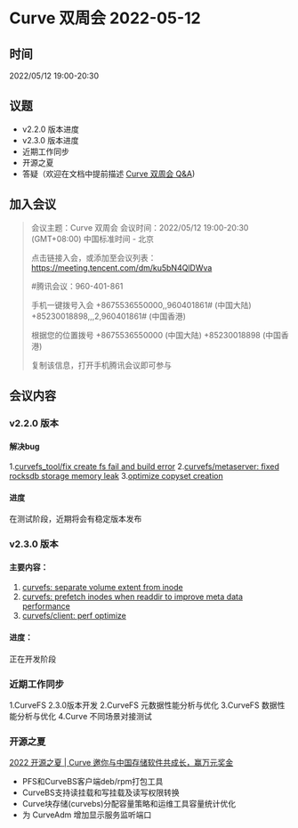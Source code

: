 # Curve 双周会 2022-05-12

## 时间

2022/05/12 19:00-20:30

## 议题
- v2.2.0 版本进度
- v2.3.0 版本进度
- 近期工作同步
- 开源之夏
- 答疑（欢迎在文档中提前描述 [Curve 双周会 Q&A](https://docs.qq.com/doc/DYWlaVGtMclNSR212))

## 加入会议

>会议主题：Curve 双周会
>会议时间：2022/05/12 19:00-20:30 (GMT+08:00) 中国标准时间 - 北京
>
>点击链接入会，或添加至会议列表：
>https://meeting.tencent.com/dm/ku5bN4QlDWva
>
>#腾讯会议：960-401-861
>
>手机一键拨号入会
>+8675536550000,,960401861# (中国大陆)
>+85230018898,,,2,960401861# (中国香港)
>
>根据您的位置拨号
>+8675536550000 (中国大陆)
>+85230018898 (中国香港)
>
>复制该信息，打开手机腾讯会议即可参与

## 会议内容
### v2.2.0 版本
#### 解决bug
1.[curvefs_tool/fix create fs fail and build error](https://github.com/opencurve/curve/pull/1392)
2.[curvefs/metaserver: fixed rocksdb storage memory leak](https://github.com/opencurve/curve/pull/1395)
3.[optimize copyset creation](https://github.com/opencurve/curve/pull/1211)
#### 进度
在测试阶段，近期将会有稳定版本发布

### v2.3.0 版本

#### 主要内容：

1. [curvefs: separate volume extent from inode](https://github.com/opencurve/curve/pull/1390/commits/d23f2d0275e27d5a227bdd64f90382164cb38568)
2. [curvefs: prefetch inodes when readdir to improve meta data performance ](https://github.com/opencurve/curve/pull/1329/commits/da30147604d4c4f570660a30a0905c628a097838) 
3. [curvefs/client: perf optimize ](https://github.com/opencurve/curve/pull/1194/commits/10a70c1e9f29ad4acf8b6e2f2bd514603998886d) 


#### 进度：
正在开发阶段



### 近期工作同步
1.CurveFS 2.3.0版本开发
2.CurveFS 元数据性能分析与优化
3.CurveFS 数据性能分析与优化
4.Curve 不同场景对接测试

### 开源之夏
[2022 开源之夏 | Curve 邀你与中国存储软件共成长，赢万元奖金](https://mp.weixin.qq.com/s/EklEtm_HUeQkicqWcfYbvA)
- PFS和CurveBS客户端deb/rpm打包工具
- CurveBS支持读挂载和写挂载及读写权限转换
- Curve块存储(curvebs)分配容量策略和运维工具容量统计优化
- 为 CurveAdm 增加显示服务监听端口


